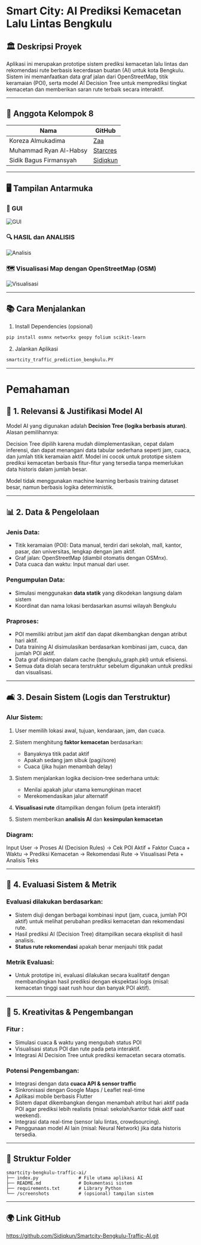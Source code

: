 # Smart City: AI Prediksi Kemacetan Lalu Lintas Bengkulu

## 🏛️ Deskripsi Proyek

Aplikasi ini merupakan prototipe sistem prediksi kemacetan lalu lintas dan rekomendasi rute berbasis kecerdasan buatan (AI) untuk kota Bengkulu. Sistem ini memanfaatkan data graf jalan dari OpenStreetMap, titik keramaian (POI), serta model AI Decision Tree untuk memprediksi tingkat kemacetan dan memberikan saran rute terbaik secara interaktif.

---

## 👥 Anggota Kelompok 8
| Nama                     | GitHub                                      |
|--------------------------|---------------------------------------------|
| Koreza Almukadima        | [Zaa](https://github.com/Korezaalmukadima)  |
| Muhammad Ryan Al-Habsy   | [Starcres](https://github.com/Starcres)     |
| Sidik Bagus Firmansyah   | [Sidiqkun](https://github.com/Sidiqkun)     |

---

## 🖥️ Tampilan Antarmuka

### 🔐 GUI
![GUI](GUI.png)
### 🔍 HASIL dan ANALISIS
![Analisis](GUI_Hasil.png)
### 🗺️ Visualisasi Map dengan OpenStreetMap (OSM)
![Visualisasi](GUI_Map_Folium.png)

---

## 📚 Cara Menjalankan

1. Install Dependencies (opsional)
```bash
pip install osmnx networkx geopy folium scikit-learn
```
2. Jalankan Aplikasi
```bash
smartcity_traffic_prediction_bengkulu.PY
```

---

# Pemahaman

## 🧠 1. Relevansi & Justifikasi Model AI

Model AI yang digunakan adalah **Decision Tree (logika berbasis aturan)**. Alasan pemilihannya:

Decision Tree dipilih karena mudah diimplementasikan, cepat dalam inferensi, dan dapat menangani data tabular sederhana seperti jam, cuaca, dan jumlah titik keramaian aktif. Model ini cocok untuk prototipe sistem prediksi kemacetan berbasis fitur-fitur yang tersedia tanpa memerlukan data historis dalam jumlah besar.

Model tidak menggunakan machine learning berbasis training dataset besar, namun berbasis logika deterministik.

---

## 📊 2. Data & Pengelolaan

### Jenis Data:

* Titik keramaian (POI): Data manual, terdiri dari sekolah, mall, kantor, pasar, dan universitas, lengkap dengan jam aktif.
* Graf jalan: OpenStreetMap (diambil otomatis dengan OSMnx).
* Data cuaca dan waktu: Input manual dari user.

### Pengumpulan Data:

* Simulasi menggunakan **data statik** yang dikodekan langsung dalam sistem
* Koordinat dan nama lokasi berdasarkan asumsi wilayah Bengkulu

### Praproses:

* POI memiliki atribut jam aktif dan dapat dikembangkan dengan atribut hari aktif.
* Data training AI disimulasikan berdasarkan kombinasi jam, cuaca, dan jumlah POI aktif.
* Data graf disimpan dalam cache (bengkulu_graph.pkl) untuk efisiensi.
* Semua data diolah secara terstruktur sebelum digunakan untuk prediksi dan visualisasi.

---

## 🛋️ 3. Desain Sistem (Logis dan Terstruktur)

### Alur Sistem:

1. User memilih lokasi awal, tujuan, kendaraan, jam, dan cuaca.
2. Sistem menghitung **faktor kemacetan** berdasarkan:

   * Banyaknya titik padat aktif
   * Apakah sedang jam sibuk (pagi/sore)
   * Cuaca (jika hujan menambah delay)
3. Sistem menjalankan logika decision-tree sederhana untuk:

   * Menilai apakah jalur utama kemungkinan macet
   * Merekomendasikan jalur alternatif
4. **Visualisasi rute** ditampilkan dengan folium (peta interaktif)
5. Sistem memberikan **analisis AI** dan **kesimpulan kemacetan**

### Diagram:

Input User → Proses AI (Decision Rules) → Cek POI Aktif + Faktor Cuaca + Waktu →
Prediksi Kemacetan → Rekomendasi Rute → Visualisasi Peta + Analisis Teks

---

## 🎯 4. Evaluasi Sistem & Metrik

### Evaluasi dilakukan berdasarkan:

* Sistem diuji dengan berbagai kombinasi input (jam, cuaca, jumlah POI aktif) untuk melihat perubahan prediksi kemacetan dan rekomendasi rute.
* Hasil prediksi AI (Decision Tree) ditampilkan secara eksplisit di hasil analisis.
* **Status rute rekomendasi** apakah benar menjauhi titik padat

### Metrik Evaluasi:

* Untuk prototipe ini, evaluasi dilakukan secara kualitatif dengan membandingkan hasil prediksi dengan ekspektasi logis (misal: kemacetan tinggi saat rush hour dan banyak POI aktif).

---

## 🚀 5. Kreativitas & Pengembangan

### Fitur :

* Simulasi cuaca & waktu yang mengubah status POI
* Visualisasi status POI dan rute pada peta interaktif.
* Integrasi AI Decision Tree untuk prediksi kemacetan secara otomatis.

### Potensi Pengembangan:

* Integrasi dengan data **cuaca API & sensor traffic**
* Sinkronisasi dengan Google Maps / Leaflet real-time
* Aplikasi mobile berbasis Flutter
* Sistem dapat dikembangkan dengan menambah atribut hari aktif pada POI agar prediksi lebih realistis (misal: sekolah/kantor tidak aktif saat weekend).
* Integrasi data real-time (sensor lalu lintas, crowdsourcing).
* Penggunaan model AI lain (misal: Neural Network) jika data historis tersedia.

---

## 📂 Struktur Folder

```
smartcity-bengkulu-traffic-ai/
├── index.py               # File utama aplikasi AI
├── README.md              # Dokumentasi sistem
├── requirements.txt       # Library Python
└── /screenshots           # (opsional) tampilan sistem
```

---

## 🌍 Link GitHub

https://github.com/Sidiqkun/Smartcity-Bengkulu-Traffic-AI.git

